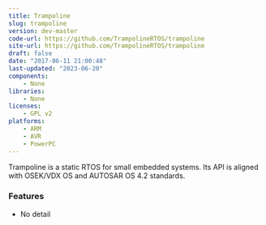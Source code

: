 ```yaml
---
title: Trampoline
slug: trampoline
version: dev-master
code-url: https://github.com/TrampolineRTOS/trampoline
site-url: https://github.com/TrampolineRTOS/trampoline
draft: false
date: "2017-06-11 21:00:48"
last-updated: "2023-06-20"
components:
    - None
libraries:
    - None
licenses:
    - GPL v2
platforms:
    - ARM
    - AVR
    - PowerPC
---
```

Trampoline is a static RTOS for small embedded systems. Its API is aligned with OSEK/VDX OS and AUTOSAR OS 4.2 standards.

<!--more-->

### Features
- No detail



